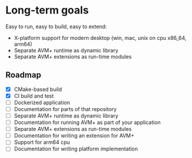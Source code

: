 Long-term goals
===============

Easy to run, easy to build, easy to extend: 

- X-platform support for modern desktop (win, mac, unix on cpu x86_64, arm64)
- Separate AVM+ runtime as dynamic library
- Separate AVM+ extensions as run-time modules

Roadmap
-------

- [x] CMake-based build
- [x] CI build and test
- [ ] Dockerized application
- [ ] Documentation for parts of that repository
- [ ] Separate AVM+ runtime as dynamic library
- [ ] Documentation for running AVM+ as part of your application
- [ ] Separate AVM+ extensions as run-time modules
- [ ] Documentation for writing an extension for AVM+
- [ ] Support for arm64 cpu
- [ ] Documentation for writing platform implementation
